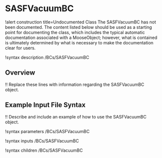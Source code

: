 # SASFVacuumBC

!alert construction title=Undocumented Class
The SASFVacuumBC has not been documented. The content listed below should be used as a starting point for
documenting the class, which includes the typical automatic documentation associated with a
MooseObject; however, what is contained is ultimately determined by what is necessary to make the
documentation clear for users.

!syntax description /BCs/SASFVacuumBC

## Overview

!! Replace these lines with information regarding the SASFVacuumBC object.

## Example Input File Syntax

!! Describe and include an example of how to use the SASFVacuumBC object.

!syntax parameters /BCs/SASFVacuumBC

!syntax inputs /BCs/SASFVacuumBC

!syntax children /BCs/SASFVacuumBC

